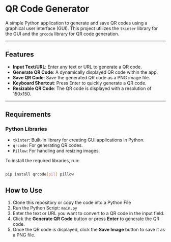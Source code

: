 # QR Code Generator

A simple Python application to generate and save QR codes using a graphical user interface (GUI). This project utilizes the `tkinter` library for the GUI and the `qrcode` library for QR code generation.

---

## Features

- **Input Text/URL**: Enter any text or URL to generate a QR code.
- **Generate QR Code**: A dynamically displayed QR code within the app.
- **Save QR Code**: Save the generated QR code as a PNG image file.
- **Keyboard Shortcut**: Press Enter to quickly generate a QR code.
- **Resizable QR Code**: The QR code is displayed with a resolution of 150x150.

---

## Requirements

### Python Libraries
- `tkinter`: Built-in library for creating GUI applications in Python.
- `qrcode`: For generating QR codes.
- `Pillow`: For handling and resizing images.

To install the required libraries, run:
  ```bash
  
  pip install qrcode[pil] pillow
  
  ```
## How to Use
1. Clone this repository or copy the code into a Python File
2. Run the Python Script: `main.py`
3. Enter the text or URL you want to convert to a QR code in the input field.
4. Click the **Generate QR Code** button or press **Enter** to generate the QR code.
5. Once the QR code is displayed, click the **Save Image** button to save it as a PNG file.

